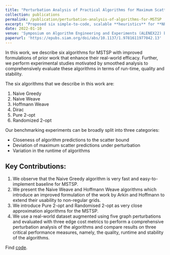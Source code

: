 ```yaml
---
title: "Perturbation Analysis of Practical Algorithms for Maximum Scatter TSP"
collection: publications
permalink: /publication/perturbation-analysis-of-algorithms-for-MSTSP
excerpt: "Proposed six simple-to-code, scalable **heuristics** for **NP-hard** Maximum Scatter Travelling Salesman Problem (MSTSP). Studied the reliability of these algorithms in terms of runtime, quality, and stability using **smoothed analysis**, by slightly perturbing the inputs. Observed **practical efficacy** of simple heuristics despite their exponential worst-case complexity due to **polynomial expected runtime**, as the worst-case instances are **sparse** and **rare**. Find [code](https://github.com/sundar7D0/maximum-scatter-TSP)."
date: 2022-01-10
venue: 'Symposium on Algorithm Engineering and Experiments (ALENEX22) by Sundar Raman P, Emil Biju'
paperurl: 'https://epubs.siam.org/doi/abs/10.1137/1.9781611977042.13'
---
```


In this work, we describe six algorithms for MSTSP with improved formulations of prior work that enhance their real-world efficacy. Further, we perform experimental studies motivated by smoothed analysis to comprehensively evaluate these algorithms in terms of run-time, quality and stability.

The six algorithms that we describe in this work are:

1. Naive Greedy
2. Naive Weave
3. Hoffmann Weave
4. Dirac
5. Pure 2-opt
6. Randomized 2-opt

Our benchmarking experiments can be broadly split into three categories:

* Closeness of algorithm predictions to the scatter bound
* Deviation of maximum scatter predictions under perturbation
* Variation in the runtime of algorithms

## Key Contributions:

1. We observe that the Naive Greedy algorithm is very fast and easy-to-implement baseline for MSTSP.
2. We present the Naive Weave and Hoffmann Weave algorithms which introduce an improved formulation of the work by Arkin and Hoffmann to extend their usability to non-regular grids.
3. We introduce Pure 2-opt and Randomised 2-opt as very close approximation algorithms for the MSTSP.
4. We use a real-world dataset augmented using five graph perturbations and evaluated with three edge cost metrics to perform a comprehensive perturbation analysis of the algorithms and compare results on three critical performance measures, namely, the quality, runtime and stability of the algorithms.

Find [code](https://github.com/sundar7D0/maximum-scatter-TSP).
